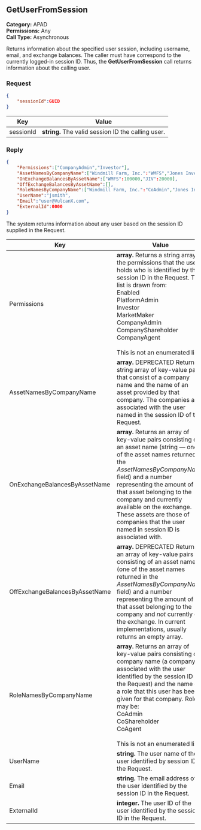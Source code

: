 ## GetUserFromSession

**Category:** APAD<br />**Permissions:** Any<br />**Call Type:** Asynchronous

Returns information about the specified user session, including username, email, and exchange balances. The caller must have correspond to the currently logged-in session ID. Thus, the **GetUserFromSession** call returns information about the calling user.

### Request

```json
{
    "sessionId":GUID
}
```

| Key       | Value                                                        |
| --------- | ------------------------------------------------------------ |
| sessionId | **string.** The valid session ID the calling user. |


### Reply

```json
{
    "Permissions":["CompanyAdmin","Investor"],
    "AssetNamesByCompanyName":["Windmill Farm, Inc.":"WMFS","Jones Investments, LLC":"JIV"],
    "OnExchangeBalancesByAssetName":["WMFS":100000,"JIV":20000],
    "OffExchangeBalancesByAssetName":[],
    "RoleNamesByCompanyName":["Windmill Farm, Inc.":"CoAdmin","Jones Investments, LLC":"CoShareholder"],
    "UserName":"jsmith",
    "Email":"user@VulcanX.com",
    "ExternalId":0000
}
```

The system returns information about any user based on the session ID supplied in the Request.

| Key                            | Value                                                        |
| ------------------------------ | ------------------------------------------------------------ |
| Permissions                    | **array.** Returns a string array of the permissions that the user holds who is identified by the session ID in the Request. This list is drawn from:<br />Enabled<br />PlatformAdmin<br />Investor<br />MarketMaker<br />CompanyAdmin<br />CompanyShareholder<br />CompanyAgent<br /><br />This is not an enumerated list. |
| AssetNamesByCompanyName        | **array.** DEPRECATED Returns a string array of key-value pairs that consist of a company name and the name of an asset provided by that company. The companies are associated with the user named in the session ID of the Request. |
| OnExchangeBalancesByAssetName  | **array.** Returns an array of key-value pairs consisting of an asset name (string &mdash; one of the asset names returned in the *AssetNamesByCompanyName* field) and a number representing the amount of that asset belonging to the company and currently available on the exchange. These assets are those of companies that the user named in session ID is associated with. |
| OffExchangeBalancesByAssetName | **array.** DEPRECATED Returns an array of key-value pairs consisting of an asset name (one of the asset names returned in the *AssetNamesByCompanyName* field) and a number representing the amount of that asset belonging to the company and *not* currently on the exchange. In current implementations, usually returns an empty array. |
| RoleNamesByCompanyName         | **array.** Returns an array of key-value pairs consisting of a company name (a company associated with the user identified by the session ID in the Request) and the name of a role that this user has been given for that company. Roles may be:<br />CoAdmin<br />CoShareholder<br />CoAgent<br /><br />This is not an enumerated list. |
| UserName                       | **string.** The user name of the user identified by session ID in the Request. |
| Email                          | **string.** The email address of the user identified by the session ID in the Request. |
| ExternalId                     | **integer.** The user ID of the user identified by the session ID in the Request. |


